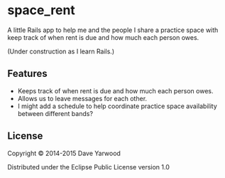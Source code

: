 # space\_rent

A little Rails app to help me and the people I share a practice space with keep track of when rent is due and how much each person owes.

(Under construction as I learn Rails.)

## Features

* Keeps track of when rent is due and how much each person owes.
* Allows us to leave messages for each other.
* I might add a schedule to help coordinate practice space availability between different bands?

## License

Copyright © 2014-2015 Dave Yarwood

Distributed under the Eclipse Public License version 1.0
